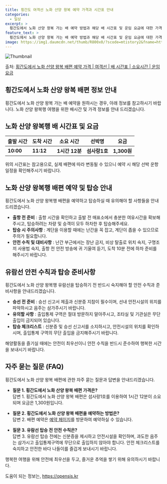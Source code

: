 ```yaml
---
title: 횡간도 여객선 노화 산양 왕복 예약 가격과 시간표 안내
categories:
  - 일상
excerpt: >
  횡간도에서 노화 산양 왕복 가는 배 예약 방법과 해당 배 시간표 및 운임 요금에 대한 가격 정보를 안내 드리겠습니다. 안전하고 재밋는 노화 산양 왕복행 여행을 위해 아래 정보 참고하시기 바랍니다. 노화 산양 왕복행 배편 예약하기 👈 클릭횡간도에서 노화 산양 왕복행 배 시간표출발 시간도착 시간소요 시간선박명요금10:0011:121시간 12분섬사랑1호1,300원노화 산양 왕복행 배편 예약하기 👈 클릭횡간도에서 노화 산양 왕복행 여객선 탑승 시 이용수칙여객선 출항 전 꼭 알아두어야 할 사항들을 소개합니다. 1. 출항 전 준비 - 출항 시간 확인하여 미리 도착하고 출항 전 매표소에서 충분한 여유시간 확보. - 탑승하려는 차량 및 승객이 모두 하차한 후 탑승. 2. 탑승 시 주의사항 - 항상 계단 이용 시 난간을..
feature_text: >
  횡간도에서 노화 산양 왕복 가는 배 예약 방법과 해당 배 시간표 및 운임 요금에 대한 가격 정보를 안내 드리겠습니다. 안전하고 재밋는 노화 산양 왕복행 여행을 위해 아래 정보 참고하시기 바랍니다. 노화 산양 왕복행 배편 예약하기 👈 클릭횡간도에서 노화 산양 왕복행 배 시간표출발 시간도착 시간소요 시간선박명요금10:0011:121시간 12분섬사랑1호1,300원노화 산양 왕복행 배편 예약하기 👈 클릭횡간도에서 노화 산양 왕복행 여객선 탑승 시 이용수칙여객선 출항 전 꼭 알아두어야 할 사항들을 소개합니다. 1. 출항 전 준비 - 출항 시간 확인하여 미리 도착하고 출항 전 매표소에서 충분한 여유시간 확보. - 탑승하려는 차량 및 승객이 모두 하차한 후 탑승. 2. 탑승 시 주의사항 - 항상 계단 이용 시 난간을..
image: https://img1.daumcdn.net/thumb/R800x0/?scode=mtistory2&fname=https%3A%2F%2Fblog.kakaocdn.net%2Fdn%2FKCZDz%2FbtsHDftLV4W%2F5mckpS6Napz6KVVXsA3i3K%2Fimg.webp
---
```


![Thumbnail](https://img1.daumcdn.net/thumb/R800x0/?scode=mtistory2&fname=https%3A%2F%2Fblog.kakaocdn.net%2Fdn%2FKCZDz%2FbtsHDftLV4W%2F5mckpS6Napz6KVVXsA3i3K%2Fimg.webp)

<p>출처: <a href="https://opensis.kr/entry/%ED%9A%A1%EA%B0%84%EB%8F%84%EC%97%90%EC%84%9C-%EB%85%B8%ED%99%94-%EC%82%B0%EC%96%91-%EC%99%95%EB%B3%B5-%EB%B0%B0%ED%8E%B8-%EC%98%88%EC%95%BD-%EA%B0%80%EA%B2%A9-%EC%97%AC%EA%B0%9D%EC%84%A0-%EB%B0%B0-%EC%8B%9C%EA%B0%84%ED%91%9C-%EC%86%8C%EC%9A%94%EC%8B%9C%EA%B0%84-%EC%9A%B4%EC%9E%84-%EC%9A%94%EA%B8%88" rel="dofollow">횡간도에서 노화 산양 왕복 배편 예약 가격 | 여객선 | 배 시간표 | 소요시간 | 운임 요금</a> </p>

## 횡간도에서 노화 산양 왕복 배편 정보 안내

횡간도에서 노화 산양 왕복 가는 배 예약을 원하시는 경우, 아래 정보를 참고하시기 바랍니다. 노화 산양 왕복행 여행을 위한 배시간 및 가격
정보를 안내 드리겠습니다.

## 노화 산양 왕복행 배 시간표 및 요금

**출발 시간** | **도착 시간** | **소요 시간** | **선박명** | **요금**  
---|---|---|---|---  
**10:00** | **11:12** | **1시간 12분** | **섬사랑1호** | **1,300원**  
  
위의 시간표는 참고용으로, 실제 배편에 따라 변동될 수 있으니 예약 시 해당 선박 운항 일정을 확인해주시기 바랍니다.

## 노화 산양 왕복행 배편 예약 및 탑승 안내

횡간도에서 노화 산양 왕복행 배편을 예약하고 탑승하실 때 유의해야 할 사항들을 안내드리겠습니다.

  * **출항 전 준비** : 출항 시간을 확인하고 출발 전 매표소에서 충분한 여유시간을 확보해주시고, 탑승하려는 차량 및 승객이 모두 하차한 후 탑승해주세요.
  * **탑승 시 주의사항** : 계단을 이용할 때에는 난간을 꼭 잡고, 계단이 좁을 수 있으므로 주의가 필요합니다.
  * **안전 수칙 및 대비사항** : 난간 부근에서는 장난 금지, 비상 탈출로 위치 숙지, 구명조끼 사용법 숙지, 출항 전 안전 방송에 귀 기울여 듣기, 도착 10분 전에 하차 준비를 해주시기 바랍니다.

## 유람선 안전 수칙과 탑승 준비사항

횡간도에서 노화 산양 왕복행 유람선을 탑승하기 전 반드시 숙지해야 할 안전 수칙과 준비사항을 안내드리겠습니다.

  * **승선 전 준비** : 승선 신고서 제출과 신분증 지참이 필수이며, 선내 안전시설의 위치를 파악하시고 음주는 삼가주시기 바랍니다.
  * **유의할 사항** : 출입통제 구역은 절대 방문하지 말아주시고, 조타실 및 기관실은 무단 출입이 금지되어 있습니다.
  * **탑승 체크리스트** : 신분증 및 승선 신고서를 소지하시고, 안전시설의 위치를 확인하시며, 출입통제 구역의 무단 출입을 금지해주시기 바랍니다.

해양활동을 즐기실 때에는 안전이 최우선이니 안전 수칙을 반드시 준수하여 행복한 시간을 보내시기 바랍니다.

## 자주 묻는 질문 (FAQ)

횡간도에서 노화 산양 왕복 배편에 관한 자주 묻는 질문과 답변을 안내드리겠습니다.

  * **질문 1. 횡간도에서 노화 산양 왕복 배편 가격은?**  
답변 1. 횡간도에서 노화 산양 왕복 배편은 섬사랑1호를 이용하여 1시간 12분이 소요되며 요금은 1,300원입니다.

  * **질문 2. 횡간도에서 노화 산양 왕복 배편을 예약하는 방법은?**  
답변 2. 배편 예약은 [예약 페이지](https://www.example.com/reservation)를 방문하여 예약하실 수 있습니다.

  * **질문 3. 유람선 탑승 전 안전 수칙은?**  
답변 3. 유람선 탑승 전에는 신분증을 제시하고 안전시설을 확인하며, 과도한 음주는 삼가시고 출입통제구역에 무단으로 출입하지 않아야 합니다.
안전 체크리스트를 숙지하고 안전한 바다 나들이를 즐겁게 보내시기 바랍니다.

행복한 여행을 위해 안전에 최우선을 두고, 즐거운 추억을 쌓기 위해 유의하시기 바랍니다.

 

도움이 되는 정보는, <a href="https://opensis.kr" rel="dofollow">https://opensis.kr</a>


